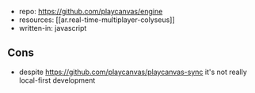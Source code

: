 
- repo: https://github.com/playcanvas/engine
- resources:  [[ar.real-time-multiplayer-colyseus]]
- written-in: javascript

## Cons

- despite https://github.com/playcanvas/playcanvas-sync it's not really local-first development

